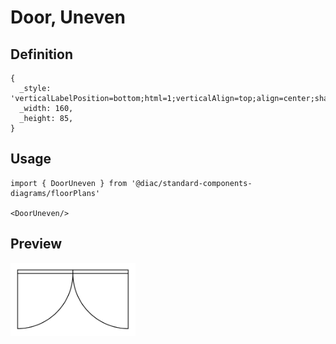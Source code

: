 # Door, Uneven

## Definition

```
{
  _style: 'verticalLabelPosition=bottom;html=1;verticalAlign=top;align=center;shape=mxgraph.floorplan.doorUneven;dx=0.5;',
  _width: 160,
  _height: 85,
}
```

## Usage

```
import { DoorUneven } from '@diac/standard-components-diagrams/floorPlans'

<DoorUneven/>
```

## Preview

<img src="./door-uneven.png" width="200"/>
